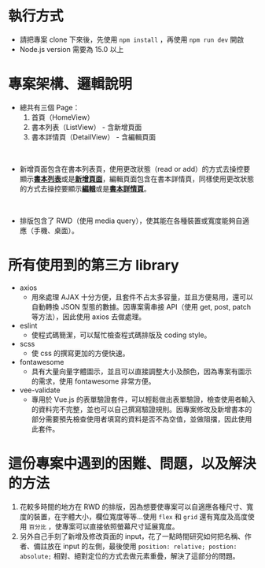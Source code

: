 # 執行方式
- 請把專案 clone 下來後，先使用 `npm install` ，再使用 `npm run dev` 開啟
- Node.js version 需要為 15.0 以上
# 專案架構、邏輯說明
- 總共有三個 Page：
  1. 首頁（HomeView）
  2. 書本列表（ListView） - 含新增頁面
  3. 書本詳情頁（DetailView） - 含編輯頁面  
<br/>

- 新增頁面包含在書本列表頁，使用更改狀態（read or add）的方式去操控要顯示<u><strong>書本列表</strong></u>或是<u><strong>新增頁面</strong></u>，編輯頁面包含在書本詳情頁，同樣使用更改狀態的方式去操控要顯示<u><strong>編輯</strong></u>或是<u><strong>書本詳情頁</strong></u>。  
<br/>

- 排版包含了 RWD（使用 media query），使其能在各種裝置或寬度能夠自適應（手機、桌面）。

# 所有使用到的第三方 library
- axios
  - 用來處理 AJAX 十分方便，且套件不占太多容量，並且方便易用，還可以自動轉換 JSON 型態的數據。因專案需串接 API（使用 get, post, patch 等方法），因此使用 axios 去做處理。
- eslint
  - 使程式碼簡潔，可以幫忙檢查程式碼排版及 coding style。
- scss
  - 使 css 的撰寫更加的方便快速。
- fontawesome
  - 具有大量向量字體圖示，並且可以直接調整大小及顏色，因為專案有圖示的需求，使用 fontawesome 非常方便。
- vee-validate
  - 專用於 Vue.js 的表單驗證套件，可以輕鬆做出表單驗證，檢查使用者輸入的資料完不完整，並也可以自己撰寫驗證規則。因專案修改及新增書本的部分需要預先檢查使用者填寫的資料是否不為空值，並做阻擋，因此使用此套件。
# 這份專案中遇到的困難、問題，以及解決的方法
1. 花較多時間的地方在 RWD 的排版，因為想要使專案可以自適應各種尺寸、寬度的裝置，在字體大小，欄位寬度等等...使用 `flex` 和 `grid` 還有寬度及高度使用 `百分比` ，使專案可以直接依照螢幕尺寸延展寬度。
2. 另外自己手刻了新增及修改頁面的 input，花了一點時間研究如何把名稱、作者、備註放在 input 的左側，最後使用 `position: relative; postion: absolute;` 相對、絕對定位的方式去做元素重疊，解決了這部分的問題。